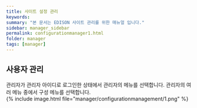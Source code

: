 ```yaml
---
title: 사이트 설정 관리
keywords:
summary: "본 문서는 EDISON 사이트 관리를 위한 매뉴얼 입니다."
sidebar: manager_sidebar
permalink: configurationmanager1.html
folder: manager
tags: [manager]
---
```


## 사용자 관리
관리자가 관리자 아이디로 로그인한 상태에서 관리자의 메뉴를 선택합니다. 관리자의 여러 메뉴 중에서 구성 메뉴를 선택합니다.<br>
{% include image.html file="manager/configurationmanagement/1.png" %}<br>
<br>
